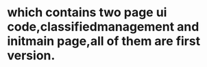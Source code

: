 # which contains two page ui code,classifiedmanagement and initmain page,all of them are first version.
